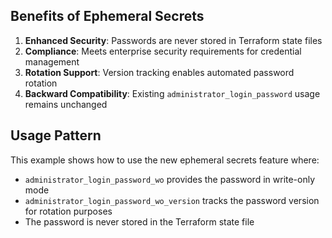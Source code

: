 ## Benefits of Ephemeral Secrets

1. **Enhanced Security**: Passwords are never stored in Terraform state files
2. **Compliance**: Meets enterprise security requirements for credential management
3. **Rotation Support**: Version tracking enables automated password rotation
4. **Backward Compatibility**: Existing `administrator_login_password` usage remains unchanged

## Usage Pattern

This example shows how to use the new ephemeral secrets feature where:
- `administrator_login_password_wo` provides the password in write-only mode
- `administrator_login_password_wo_version` tracks the password version for rotation purposes
- The password is never stored in the Terraform state file
